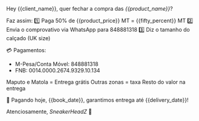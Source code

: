 Hey {{client_name}}, quer fechar a compra das *{{product_name}}*?

Faz assim:
1️⃣ Paga 50% de {{product_price}} MT = {{fifty_percent}} MT
2️⃣ Envia o comprovativo via WhatsApp para 848881318
3️⃣ Diz o tamanho do calçado (UK size)

💳 Pagamentos:
- M-Pesa/Conta Móvel: 848881318
- FNB: 0014.0000.2674.9329.10.134

Maputo e Matola = Entrega grátis
Outras zonas = taxa
Resto do valor na entrega

📅 Pagando hoje, {{book_date}}, garantimos entrega até {{delivery_date}}!

Atenciosamente,
_SneakerHeadZ_
👟